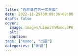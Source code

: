 ```yaml
---
title: "與胖基們第一次見面"
date: 2022-11-29T00:09:36+08:00
draft: false
cover:
  image: images/LinwithMomo.JPG
  alt:
  caption:
tags: ["momo", "出遊"]
categories: ["出遊"]
---
```

